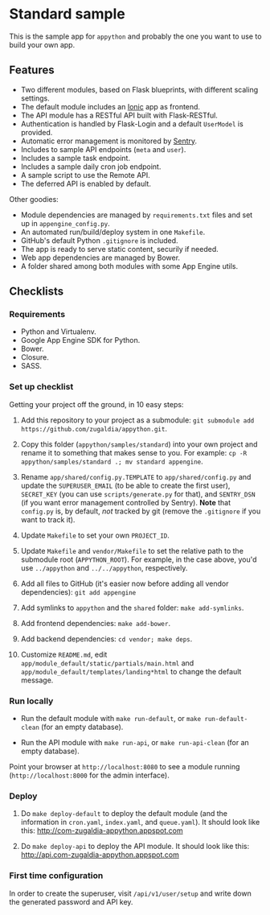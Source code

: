 # Standard sample

This is the sample app for `appython` and probably the one you want to use to build your own app.

## Features

* Two different modules, based on Flask blueprints, with different scaling settings.
* The default module includes an [Ionic](http://ionicframework.com) app as frontend.
* The API module has a RESTful API built with Flask-RESTful.
* Authentication is handled by Flask-Login and a default `UserModel` is provided.
* Automatic error management is monitored by [Sentry](https://getsentry.com).
* Includes to sample API endpoints (`meta` and `user`).
* Includes a sample task endpoint.
* Includes a sample daily cron job endpoint.
* A sample script to use the Remote API.
* The deferred API is enabled by default.

Other goodies:

* Module dependencies are managed by `requirements.txt` files and set up in `appengine_config.py`.
* An automated run/build/deploy system in one `Makefile`.
* GitHub's default Python `.gitignore` is included.
* The app is ready to serve static content, securily if needed.
* Web app dependencies are managed by Bower.
* A folder shared among both modules with some App Engine utils.

## Checklists

### Requirements

* Python and Virtualenv.
* Google App Engine SDK for Python.
* Bower.
* Closure.
* SASS.

### Set up checklist

Getting your project off the ground, in 10 easy steps:

1. Add this repository to your project as a submodule: `git submodule add https://github.com/zugaldia/appython.git`.

2. Copy this folder (`appython/samples/standard`) into your own project and rename it to something that makes sense to you. For example: `cp -R appython/samples/standard .; mv standard appengine`.

3. Rename `app/shared/config.py.TEMPLATE` to `app/shared/config.py` and update the `SUPERUSER_EMAIL` (to be able to create the first user), `SECRET_KEY` (you can use `scripts/generate.py` for that), and `SENTRY_DSN` (if you want error management controlled by Sentry). **Note** that `config.py` is, by default, *not* tracked by git (remove the `.gitignore` if you want to track it).

4. Update `Makefile` to set your own `PROJECT_ID`.

5. Update `Makefile` and `vendor/Makefile` to set the relative path to the submodule root (`APPYTHON_ROOT`). For example, in the case above, you'd use `../appython` and `../../appython`, respectively.

6. Add all files to GitHub (it's easier now before adding all vendor dependencies): `git add appengine`

7. Add symlinks to `appython` and the `shared` folder: `make add-symlinks`.

8. Add frontend dependencies: `make add-bower`.

9. Add backend dependencies: `cd vendor; make deps`.

10. Customize `README.md`, edit `app/module_default/static/partials/main.html` and `app/module_default/templates/landing*html` to change the default message.

### Run locally

* Run the default module with `make run-default`, or `make run-default-clean` (for an empty database).

* Run the API module with `make run-api`, or `make run-api-clean` (for an empty database).

Point your browser at `http://localhost:8080` to see a module running
(`http://localhost:8000` for the admin interface).

### Deploy

1. Do `make deploy-default` to deploy the default module (and the information in `cron.yaml`, `index.yaml`, and `queue.yaml`). It should look like this: http://com-zugaldia-appython.appspot.com

2. Do `make deploy-api` to deploy the API module. It should look like this: http://api.com-zugaldia-appython.appspot.com

### First time configuration

In order to create the superuser, visit `/api/v1/user/setup` and write down the generated password and API key.
